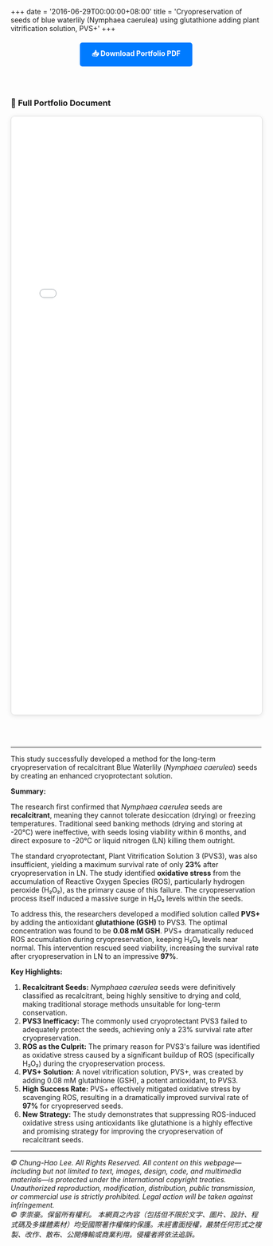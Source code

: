 +++
date = '2016-06-29T00:00:00+08:00'
title = 'Cryopreservation of seeds of blue waterlily (Nymphaea caerulea) using glutathione adding plant vitrification solution, PVS+'
+++

<div style="text-align: center; margin: 20px 0;">
    <a href="GovHack 2025_ Australia's AI Future - A Data-Driven Framework for Data Center Siting.pdf" download class="download-button" style="display: inline-block; padding: 12px 24px; background-color: #007bff; color: white; text-decoration: none; border-radius: 5px; font-weight: bold; transition: background-color 0.3s;">
        📥 Download Portfolio PDF
    </a>
</div>

<style>
.download-button:hover {
    background-color: #0056b3 !important;
}

.pdf-container {
    width: 100%;
    max-width: 900px;
    margin: 0 auto;
    padding: 20px 0;
}

.pdf-embed {
    width: 100%;
    height: 1200px;
    border: 1px solid #ddd;
    border-radius: 8px;
    box-shadow: 0 2px 10px rgba(0,0,0,0.1);
    margin-bottom: 30px;
}

.pdf-page-image {
    width: 100%;
    margin-bottom: 20px;
    border: 1px solid #e0e0e0;
    border-radius: 8px;
    box-shadow: 0 2px 8px rgba(0,0,0,0.08);
}

@media (max-width: 768px) {
    .pdf-embed {
        height: 600px;
    }
}
</style>

<div class="pdf-container">

### 📄 Full Portfolio Document

<!-- Option 1: Using iframe embed (works if PDF is in static folder) -->
<iframe src="GovHack 2025_ Australia's AI Future - A Data-Driven Framework for Data Center Siting.pdf" class="pdf-embed" type="application/pdf">
    <p>Your browser doesn't support PDF viewing. Please <a href="GovHack 2025_ Australia's AI Future - A Data-Driven Framework for Data Center Siting.pdf">download the PDF</a> to view it.</p>
</iframe>

<!-- Option 2: Using Google Docs Viewer (replace URL with your actual PDF URL) -->
<!--
<iframe src="https://docs.google.com/viewer?url=https://yourwebsite.com/path/to/CHLee_Portfolio.pdf&embedded=true" class="pdf-embed" frameborder="0"></iframe>
-->

<!-- Option 3: Display as images (if you convert PDF pages to images) -->
<!--
### Portfolio Pages

<img src="/images/portfolio/page1.jpg" alt="Portfolio Page 1" class="pdf-page-image" />
<img src="/images/portfolio/page2.jpg" alt="Portfolio Page 2" class="pdf-page-image" />
<img src="/images/portfolio/page3.jpg" alt="Portfolio Page 3" class="pdf-page-image" />
<img src="/images/portfolio/page4.jpg" alt="Portfolio Page 4" class="pdf-page-image" />
<img src="/images/portfolio/page5.jpg" alt="Portfolio Page 5" class="pdf-page-image" />
<img src="/images/portfolio/page6.jpg" alt="Portfolio Page 6" class="pdf-page-image" />
-->

</div>

---

This study successfully developed a method for the long-term cryopreservation of recalcitrant Blue Waterlily (*Nymphaea caerulea*) seeds by creating an enhanced cryoprotectant solution.

**Summary:**

The research first confirmed that *Nymphaea caerulea* seeds are **recalcitrant**, meaning they cannot tolerate desiccation (drying) or freezing temperatures. Traditional seed banking methods (drying and storing at -20°C) were ineffective, with seeds losing viability within 6 months, and direct exposure to -20°C or liquid nitrogen (LN) killing them outright.

The standard cryoprotectant, Plant Vitrification Solution 3 (PVS3), was also insufficient, yielding a maximum survival rate of only **23%** after cryopreservation in LN. The study identified **oxidative stress** from the accumulation of Reactive Oxygen Species (ROS), particularly hydrogen peroxide (H₂O₂), as the primary cause of this failure. The cryopreservation process itself induced a massive surge in H₂O₂ levels within the seeds.

To address this, the researchers developed a modified solution called **PVS+** by adding the antioxidant **glutathione (GSH)** to PVS3. The optimal concentration was found to be **0.08 mM GSH**. PVS+ dramatically reduced ROS accumulation during cryopreservation, keeping H₂O₂ levels near normal. This intervention rescued seed viability, increasing the survival rate after cryopreservation in LN to an impressive **97%**.

**Key Highlights:**

1.  **Recalcitrant Seeds:** *Nymphaea caerulea* seeds were definitively classified as recalcitrant, being highly sensitive to drying and cold, making traditional storage methods unsuitable for long-term conservation.
2.  **PVS3 Inefficacy:** The commonly used cryoprotectant PVS3 failed to adequately protect the seeds, achieving only a 23% survival rate after cryopreservation.
3.  **ROS as the Culprit:** The primary reason for PVS3's failure was identified as oxidative stress caused by a significant buildup of ROS (specifically H₂O₂) during the cryopreservation process.
4.  **PVS+ Solution:** A novel vitrification solution, PVS+, was created by adding 0.08 mM glutathione (GSH), a potent antioxidant, to PVS3.
5.  **High Success Rate:** PVS+ effectively mitigated oxidative stress by scavenging ROS, resulting in a dramatically improved survival rate of **97%** for cryopreserved seeds.
6.  **New Strategy:** The study demonstrates that suppressing ROS-induced oxidative stress using antioxidants like glutathione is a highly effective and promising strategy for improving the cryopreservation of recalcitrant seeds.


---
*© Chung-Hao Lee. All Rights Reserved.
All content on this webpage—including but not limited to text, images, design, code, and multimedia materials—is protected under the international copyright treaties. Unauthorized reproduction, modification, distribution, public transmission, or commercial use is strictly prohibited. Legal action will be taken against infringement.* <br>
*© 李崇豪。保留所有權利。
本網頁之內容（包括但不限於文字、圖片、設計、程式碼及多媒體素材）均受國際著作權條約保護。未經書面授權，嚴禁任何形式之複製、改作、散布、公開傳輸或商業利用。侵權者將依法追訴。*
